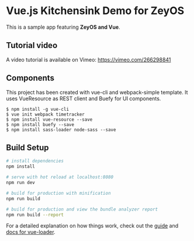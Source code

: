 # Vue.js Kitchensink Demo for ZeyOS

This is a sample app featuring **ZeyOS and Vue**.

## Tutorial video

A video tutorial is available on Vimeo: https://vimeo.com/266298841

## Components

This project has been created with vue-cli and webpack-simple template. It uses VueResource as REST client and Buefy for UI components.

```
$ npm install -g vue-cli
$ vue init webpack timetracker
$ npm install vue-resource --save
$ npm install buefy --save
$ npm install sass-loader node-sass --save
```

## Build Setup

``` bash
# install dependencies
npm install

# serve with hot reload at localhost:8080
npm run dev

# build for production with minification
npm run build

# build for production and view the bundle analyzer report
npm run build --report
```

For a detailed explanation on how things work, check out the [guide](http://vuejs-templates.github.io/webpack/) and [docs for vue-loader](http://vuejs.github.io/vue-loader).
